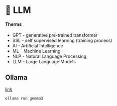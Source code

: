 # 💅 LLM

#### Therms

* GPT - generative pre-trained transformer
* SSL - self supervised learning (training process)
* AI - Artificial Intelligence
* ML - Machine Learning
* NLP - Natural Language Processing
* LLM - Large Language Models

## Ollama

[link](https://github.com/ollama/ollama)

```shell
ollama run gemma3
```